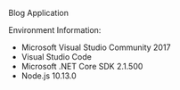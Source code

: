 Blog Application

Environment Information:
+ Microsoft Visual Studio Community 2017
+ Visual Studio Code
+ Microsoft .NET Core SDK 2.1.500
+ Node.js 10.13.0
